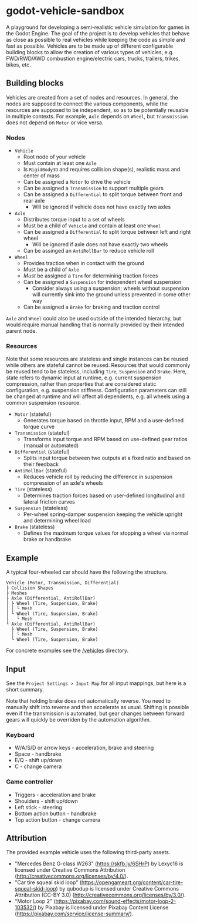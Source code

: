 # godot-vehicle-sandbox

A playground for developing a semi-realistic vehicle simulation for games in the Godot Engine.
The goal of the project is to develop vehicles that behave as close as possible to real vehicles while keeping the code as simple and fast as possible.
Vehicles are to be made up of different configurable building blocks to allow the creation of various types of vehicles, e.g. FWD/RWD/AWD combustion engine/electric cars, trucks, trailers, trikes, bikes, etc.


## Building blocks

Vehicles are created from a set of nodes and resources.
In general, the nodes are supposed to connect the various components, while the resources are supposed to be independent, so as to be potentially reusable in multiple contexts.
For example, `Axle` depends on `Wheel`, but `Transmission` does not depend on `Motor` or vice versa.


### Nodes

- `Vehicle`
    - Root node of your vehicle
    - Must contain at least one `Axle`
    - Is `RigidBody3D` and requires collision shape(s), realistic mass and center of mass
    - Can be assigned a `Motor` to drive the vehicle
    - Can be assigned a `Transmission` to support multiple gears
    - Can be assigned a `Differential` to split torque between front and rear axle
        - Will be ignored if vehicle does not have exactly two axles
- `Axle`
    - Distributes torque input to a set of wheels
    - Must be a child of `Vehicle` and contain at least one `Wheel`
    - Can be assigned a `Differential` to split torque between left and right wheel
        - Will be ignored if axle does not have exactly two wheels
    - Can be assinged an `AntiRollBar` to reduce vehicle roll
- `Wheel`
    - Provides traction when in contact with the ground
    - Must be a child of `Axle`
    - *Must* be assigned a `Tire` for determining traction forces
    - Can be assigned a `Suspension` for independent wheel suspension
        - Consider always using a suspension; wheels without suspension will currently sink into the ground unless prevented in some other way
    - Can be assigned a `Brake` for braking and traction control

`Axle` and `Wheel` could also be used outside of the intended hierarchy, but would require manual handling that is normally provided by their intended parent node.


### Resources

Note that some resources are stateless and single instances can be reused while others are stateful cannot be reused.
Resources that would commonly be reused tend to be stateless, including `Tire`, `Suspension` and `Brake`.
Here, state refers to dynamic input at runtime, e.g. current suspension compression, rather than properties that are considered static configuration, e.g. suspension stiffness.
Configuration parameters can still be changed at runtime and will affect all dependents, e.g. all wheels using a common suspension resource.

- `Motor` (stateful)
    - Generates torque based on throttle input, RPM and a user-defined torque curve
- `Transmission` (stateful)
    - Transforms input torque and RPM based on use-defined gear ratios (manual or automated)
- `Differential` (stateful)
    - Splits input torque between two outputs at a fixed ratio and based on their feedback
- `AntiRollBar` (stateful)
    - Reduces vehicle roll by reducing the difference in suspension compression of an axle's wheels
- `Tire` (stateless)
    - Determines traction forces based on user-defined longitudinal and lateral friction curves
- `Suspension` (stateless)
    - Per-wheel spring-damper suspension keeping the vehicle upright and determining wheel load
- `Brake` (stateless)
    - Defines the maximum torque values for stopping a wheel via normal brake or handbrake


## Example

A typical four-wheeled car should have the following the structure.

```
Vehicle (Motor, Transmission, Differential)
├ Collision Shapes
├ Meshes
├ Axle (Differential, AntiRollBar)
│ ├ Wheel (Tire, Suspension, Brake)
│ │ └ Mesh
│ └ Wheel (Tire, Suspension, Brake)
│   └ Mesh
└ Axle (Differential, AntiRollBar)
  ├ Wheel (Tire, Suspension, Brake)
  │ └ Mesh
  └ Wheel (Tire, Suspension, Brake)
```

For concrete examples see the [/vehicles](vehicles) directory.


## Input

See the `Project Settings > Input Map` for all input mappings, but here is a short summary.

Note that holding brake does *not* automatically reverse.
You need to manually shift into reverse and then accelerate as usual.
Shifting is possible even if the transmission is automated, but gear changes between forward gears will quickly be overriden by the automation algorithm.

### Keyboard

- W/A/S/D or arrow keys - acceleration, brake and steering
- Space - handbrake
- E/Q - shift up/down
- C - change camera

### Game controller

- Triggers - acceleration and brake
- Shoulders - shift up/down
- Left stick - steering
- Bottom action button - handbrake
- Top action button - change camera


## Attribution

The provided example vehicle uses the following third-party assets.

- "Mercedes Benz G-class W263" (https://skfb.ly/6SHrP) by Lexyc16 is licensed under Creative Commons Attribution (http://creativecommons.org/licenses/by/4.0/).
- "Car tire squeal skid loop" (https://opengameart.org/content/car-tire-squeal-skid-loop) by qubodup is licensed under Creative Commons Attribution (CC-BY 3.0) (http://creativecommons.org/licenses/by/3.0/).
- "Motor Loop 2" (https://pixabay.com/sound-effects/motor-loop-2-103532/) by Pixabay is licensed under Pixabay Content License (https://pixabay.com/service/license-summary/).

